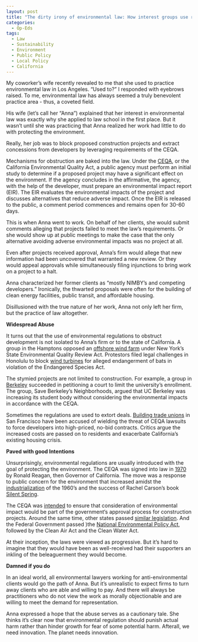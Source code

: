 ```yaml
---
layout: post
title: "The dirty irony of environmental law: How interest groups use regulation to blockade sustainable development."
categories:
  - Op-Eds
tags:
  - Law
  - Sustainability
  - Environment
  - Public Policy
  - Local Policy
  - California
---
```


My coworker’s wife recently revealed to me that she used to practice environmental law in Los Angeles.  “Used to?” I responded with eyebrows raised.  To me, environmental law has always seemed a truly benevolent practice area - thus, a coveted field.

His wife (let’s call her “Anna”) explained that her interest in environmental law was exactly why she applied to law school in the first place.  But it wasn’t until she was practicing that Anna realized her work had little to do with protecting the environment.  

Really, her job was to block proposed construction projects and extract concessions from developers by leveraging requirements of the CEQA.

Mechanisms for obstruction are baked into the law.  Under the [CEQA](https://www.opr.ca.gov/ceqa/), or the California Environmental Quality Act, a public agency must perform an initial study to determine if a proposed project may have a significant effect on the environment.  If the agency concludes in the affirmative, the agency, with the help of the developer, must prepare an environmental impact report (EIR).  The EIR evaluates the environmental impacts of the project and discusses alternatives that reduce adverse impact. Once the EIR is released to the public, a comment period commences and remains open for 30-60 days.  

This is when Anna went to work.  On behalf of her clients, she would submit comments alleging that projects failed to meet the law’s requirements.  Or she would show up at public meetings to make the case that the only alternative avoiding adverse environmental impacts was no project at all.

Even after projects received approval, Anna’s firm would allege that new information had been uncovered that warranted a new review.  Or they would appeal approvals while simultaneously filing injunctions to bring work on a project to a halt.  

Anna characterized her former clients as “mostly NIMBY’s and competing developers.”  Ironically, the thwarted proposals were often for the building of clean energy facilities, public transit, and affordable housing.  

Disillusioned with the true nature of her work, Anna not only left her firm, but the practice of law altogether.  

**Widespread Abuse**

It turns out that the use of environmental regulations to obstruct development is not isolated to Anna’s firm or to the state of California.  A group in the Hamptons opposed an [offshore wind farm](https://www.theguardian.com/us-news/2021/mar/17/wainscott-new-york-hamptons-offshore-windfarm) under New York’s State Environmental Quality Review Act.  Protestors filed legal challenges in Honolulu to block [wind turbines](https://calmatters.org/environment/2018/07/is-californias-legacy-environmental-law-protecting-the-states-beauty-or-blocking-affordable-housing/) for alleged endangerment of bats in violation of the Endangered Species Act.  

The stymied projects are not limited to construction.  For example, a group in [Berkeley](https://www.kqed.org/news/11907093/uc-berkeley-ordered-to-freeze-enrollment-at-2020-levels) succeeded in petitioning a court to limit the university’s enrollment.  The group, Save Berkeley’s Neighborhoods, argued that UC Berkeley was increasing its student body without considering the environmental impacts in accordance with the CEQA.

Sometimes the regulations are used to extort deals.  [Building trade unions](https://www.sfchronicle.com/opinion/openforum/article/california-unions-environmental-law-17279821.php) in San Francisco have been accused of wielding the threat of CEQA lawsuits to force developers into high-priced, no-bid contracts.  Critics argue the increased costs are passed on to residents and exacerbate California’s existing housing crisis.  

**Paved with good Intentions**

Unsurprisingly, environmental regulations are usually introduced with the goal of protecting the environment.  The CEQA was signed into law in [1970](https://www.sierraclub.org/sites/www.sierraclub.org/files/sce/sierra-club-california/PDFs/CEQA_Fact_Sheet.pdf) by Ronald Reagan, then Governor of California.  The move was a response to public concern for the environment that increased amidst the [industrialization](https://michiganintheworld.history.lsa.umich.edu/environmentalism/exhibits/show/main_exhibit/origins/-environmental-crisis--in-the-) of the 1960’s and the success of Rachel Carson’s book [Silent Spring](https://www.history.com/news/rachel-carson-silent-spring-impact-environmental-movement).  

The CEQA was [intended](https://www.cato.org/multimedia/cato-video/how-abuse-ceqa-contributes-housing-crisis) to ensure that consideration of environmental impact would be part of the government‘s approval process for construction projects. Around the same time, other states passed [similar legislation](https://www.nbcnews.com/science/environment/earth-day-50-why-legacy-1970s-environmental-movement-jeopardy-n1189506).  And the Federal Government passed )the [National Environmental Policy Act](https://www.epa.gov/nepa/what-national-environmental-policy-act), followed by the Clean Air Act and the Clean Water Act. 

At their inception, the laws were viewed as progressive.  But it’s hard to imagine that they would have been as well-received had their supporters an inkling of the beleaguerment they would become.  

**Damned if you do**

In an ideal world, all environmental lawyers working for anti-environmental clients would go the path of Anna.  But it’s unrealistic to expect firms to turn away clients who are able and willing to pay.  And there will always be practitioners who do not view the work as morally objectionable and are willing to meet the demand for representation.

Anna expressed a hope that the abuse serves as a cautionary tale.  She thinks it’s clear now that environmental regulation should punish actual harm rather than hinder growth for fear of some potential harm.  Afterall, we need innovation.  The planet needs innovation.





